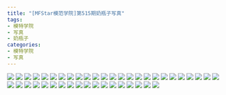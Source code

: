 ```yaml
---
title: "[MFStar模范学院]第515期奶瓶子写真"
tags: 
- 模特学院
- 写真
- 奶瓶子
categories:
- 模特学院
- 写真
---
```


![](https://img.ilovese.xyz/1734714681396.webp)
![](https://img.ilovese.xyz/1734714683125.webp)
![](https://img.ilovese.xyz/1734714684359.webp)
![](https://img.ilovese.xyz/1734714685862.webp)
![](https://img.ilovese.xyz/1734714687544.webp)
![](https://img.ilovese.xyz/1734714689242.webp)
![](https://img.ilovese.xyz/1734714690569.webp)
![](https://img.ilovese.xyz/1734714691985.webp)
![](https://img.ilovese.xyz/1734714693295.webp)
![](https://img.ilovese.xyz/1734714694606.webp)
![](https://img.ilovese.xyz/1734714696131.webp)
![](https://img.ilovese.xyz/1734714697816.webp)
![](https://img.ilovese.xyz/1734714699273.webp)
![](https://img.ilovese.xyz/1734714700764.webp)
![](https://img.ilovese.xyz/1734714702188.webp)
![](https://img.ilovese.xyz/1734714703644.webp)
![](https://img.ilovese.xyz/1734714704970.webp)
![](https://img.ilovese.xyz/1734714706759.webp)
![](https://img.ilovese.xyz/1734714708033.webp)
![](https://img.ilovese.xyz/1734714709231.webp)
![](https://img.ilovese.xyz/1734714710593.webp)
![](https://img.ilovese.xyz/1734714711844.webp)
![](https://img.ilovese.xyz/1734714713543.webp)
![](https://img.ilovese.xyz/1734714715259.webp)
![](https://img.ilovese.xyz/1734714716546.webp)
![](https://img.ilovese.xyz/1734714717738.webp)
![](https://img.ilovese.xyz/1734714719526.webp)
![](https://img.ilovese.xyz/1734714720735.webp)
![](https://img.ilovese.xyz/1734714722134.webp)
![](https://img.ilovese.xyz/1734714723648.webp)
![](https://img.ilovese.xyz/1734714724897.webp)
![](https://img.ilovese.xyz/1734714726167.webp)
![](https://img.ilovese.xyz/1734714727448.webp)
![](https://img.ilovese.xyz/1734714728670.webp)
![](https://img.ilovese.xyz/1734714730058.webp)
![](https://img.ilovese.xyz/1734714731331.webp)
![](https://img.ilovese.xyz/1734714732654.webp)
![](https://img.ilovese.xyz/1734714733888.webp)
![](https://img.ilovese.xyz/1734714735277.webp)
![](https://img.ilovese.xyz/1734714737068.webp)
![](https://img.ilovese.xyz/1734714738387.webp)
![](https://img.ilovese.xyz/1734714740796.webp)
![](https://img.ilovese.xyz/1734714741983.webp)
